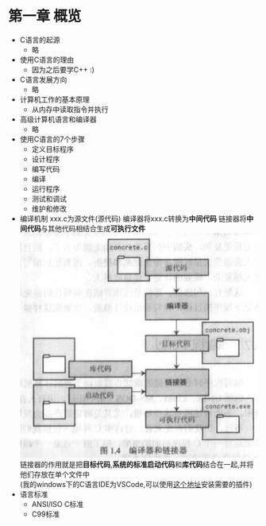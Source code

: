 # 第一章 概览

- C语言的起源
    - 略
- 使用C语言的理由
    - 因为之后要学C++ :)
- C语言发展方向
    - 略
- 计算机工作的基本原理
    - 从内存中读取指令并执行
- 高级计算机语言和编译器
    - 略
- 使用C语言的7个步骤
	- 定义目标程序
	- 设计程序
	- 编写代码
	- 编译
	- 运行程序
	- 测试和调试
	- 维护和修改
- 编译机制
	xxx.c为源文件(源代码)
	编译器将xxx.c转换为**中间代码**
	链接器将**中间代码**与其他代码相结合生成**可执行文件**<br>
	![图1.4](https://github.com/catchyan/learnWG/blob/main/resource/img/%E6%B1%87%E7%BC%961.4.JPG)<br>
	链接器的作用就是把**目标代码**,**系统的标准启动代码**和**库代码**结合在一起,并将他们存放在单个文件中<br>
	(我的windows下的C语言IDE为VSCode,可以使用[这个地址](https://guyutongxue.github.io/VSCodeConfigHelper/)安装需要的插件)
- 语言标准
	- ANSI/ISO C标准
	- C99标准